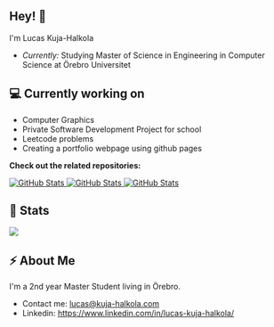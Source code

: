 <h2>Hey! 👋</h2>

I'm Lucas Kuja-Halkola
- <i>Currently:</i> Studying Master of Science in Engineering in Computer Science at Örebro Universitet

<h2>💻 Currently working on</h2>

- Computer Graphics
- Private Software Development Project for school
- Leetcode problems
- Creating a portfolio webpage using github pages

__Check out the related repositories:__

<div>
  <p>
    <a href="https://github.com/Skarkii/OpenGL">
      <img src="https://github-readme-stats.vercel.app/api/pin/?username=Skarkii&repo=OpenGL" alt="GitHub Stats" />
    </a>
    <a href="https://github.com/Skarkii/Leetcode">
      <img src="https://github-readme-stats.vercel.app/api/pin/?username=Skarkii&repo=Leetcode" alt="GitHub Stats" />
    </a>
      <a href="https://github.com/Skarkii/skarkii.github.io">
      <img src="https://github-readme-stats.vercel.app/api/pin/?username=Skarkii&repo=skarkii.github.io" alt="GitHub Stats" />
    </a>
  </p>
</div>

<h2>👀 Stats</h2>

<div>

  <a href="https://github.com/Skarkii/github-readme-stats">
    <img align="center" src="https://github-readme-stats.vercel.app/api/top-langs/?username=Skarkii&layout=compact&theme=buefy&hide_border=true"/>
  </a>
</div>

<h2>⚡ About Me</h2>

I'm a 2nd year Master Student living in Örebro. 
 
- Contact me: [lucas@kuja-halkola.com](mailto:lucas@kuja-halkola.com)
- Linkedin: https://www.linkedin.com/in/lucas-kuja-halkola/
